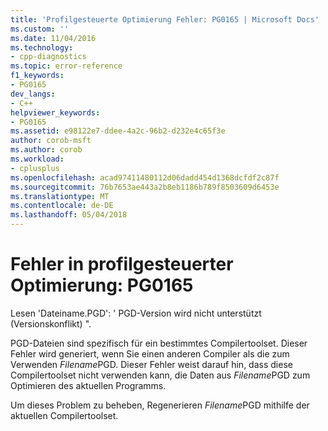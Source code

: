 ```yaml
---
title: 'Profilgesteuerte Optimierung Fehler: PG0165 | Microsoft Docs'
ms.custom: ''
ms.date: 11/04/2016
ms.technology:
- cpp-diagnostics
ms.topic: error-reference
f1_keywords:
- PG0165
dev_langs:
- C++
helpviewer_keywords:
- PG0165
ms.assetid: e98122e7-ddee-4a2c-96b2-d232e4c65f3e
author: corob-msft
ms.author: corob
ms.workload:
- cplusplus
ms.openlocfilehash: acad97411480112d06dadd454d1368dcfdf2c87f
ms.sourcegitcommit: 76b7653ae443a2b8eb1186b789f8503609d6453e
ms.translationtype: MT
ms.contentlocale: de-DE
ms.lasthandoff: 05/04/2018
---
```

# <a name="profile-guided-optimization-error-pg0165"></a>Fehler in profilgesteuerter Optimierung: PG0165
Lesen 'Dateiname.PGD': ' PGD-Version wird nicht unterstützt (Versionskonflikt) ".  
  
 PGD-Dateien sind spezifisch für ein bestimmtes Compilertoolset. Dieser Fehler wird generiert, wenn Sie einen anderen Compiler als die zum Verwenden *Filename*PGD. Dieser Fehler weist darauf hin, dass diese Compilertoolset nicht verwenden kann, die Daten aus *Filename*PGD zum Optimieren des aktuellen Programms.  
  
 Um dieses Problem zu beheben, Regenerieren *Filename*PGD mithilfe der aktuellen Compilertoolset.